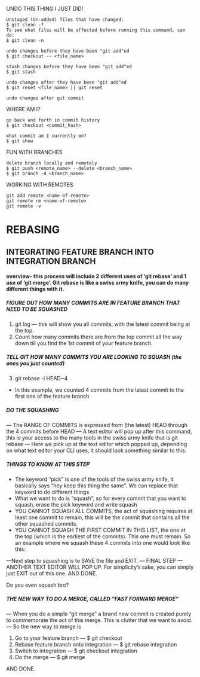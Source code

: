 UNDO THIS THING I JUST DID!

    Unstaged (Un-added) files that have changed:
    $ git clean -f
    To see what files will be affected before running this command, can do:
    $ git clean -n

    undo changes before they have been "git add"ed
    $ git checkout -- <file_name>

    stash changes before they have been "git add"ed
    $ git stash

    undo changes after they have been "git add"ed
    $ git reset <file_name> || git reset

    undo changes after git commit


WHERE AM I?

    go back and forth in commit history
    $ git checkout <commit_hash>

    what commit am I currently on?
    $ git show


FUN WITH BRANCHES

    delete branch locally and remotely
    $ git push <remote_name> --delete <branch_name>
    $ git branch -d <branch_name>


WORKING WITH REMOTES

    git add remote <name-of-remote>
    git remote rm <name-of-remote>
    git remote -v


# REBASING

## INTEGRATING FEATURE BRANCH INTO INTEGRATION BRANCH

#### overview- this process will include 2 different uses of ‘git rebaseʼ and 1 use of ‘git mergeʼ. Git rebase is like a swiss army knife, you can do many different things with it.
##### FIGURE OUT HOW MANY COMMITS ARE IN FEATURE BRANCH THAT NEED TO BE SQUASHED
1. git log — this will show you all commits, with the latest commit being at the top.
2. Count how many commits there are from the top commit all the way down till you find the 1st commit of your feature branch.
##### TELL GIT HOW MANY COMMITS YOU ARE LOOKING TO SQUASH (the ones you just counted)
3. git rebase -i HEAD~4
  * In this example, we counted 4 commits from the latest commit to the first one of the feature branch
##### DO THE SQUASHING
— The RANGE OF COMMITS is expressed from (the latest) HEAD through the 4 commits before HEAD
— A text editor will pop up after this command, this is your access to the many tools in the swiss army knife that is git rebase
— Here we pick up at the text editor which popped up, depending on what text editor your CLI uses, it should look something similar to this:
##### THINGS TO KNOW AT THIS STEP
- The keyword “pick” is one of the tools of the swiss army knife, it basically
says “hey keep this thing the same”. We can replace that keyword to
do different things
- What we want to do is “squash”, so for every commit that you want to
squash, erase the pick keyword and write squash
- YOU CANNOT SQUASH ALL COMMITS, the act of squashing requires at
least one commit to remain, this will be the commit that contains all
the other squashed commits.
- YOU CANNOT SQUASH THE FIRST COMMIT IN THIS LIST, the one at
the top (which is the earliest of the commits). This one must remain.
So an example where we squash these 4 commits into one would look like this:

 —Next step to squashing is to SAVE the file and EXIT.
— FINAL STEP — ANOTHER TEXT EDITOR WILL POP UP.
For simplicityʼs sake, you can simply just EXIT out of this one. AND DONE. 

Do you even squash bro?

##### THE NEW WAY TO DO A MERGE, CALLED “FAST FORWARD MERGE”
— When you do a simple “git merge” a brand new commit is created purely to commemorate the act of this merge. This is clutter that we want to avoid.
— So the new way to merge is
1. Go to your feature branch — $ git checkout <my-feature-branch> 
2. Rebase feature branch onto integration — $ git rebase integration 
3. Switch to integration — $ git checkout integration
4. Do the merge — $ git merge <my-feature-branch>

AND DONE.